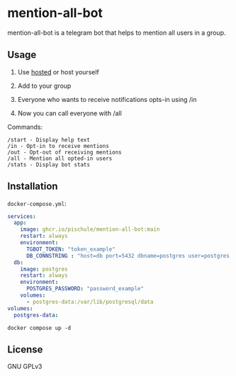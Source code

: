 # mention-all-bot

mention-all-bot is a telegram bot that helps to mention all users in a group.

## Usage

1. Use [hosted](https://t.me/mention_all_the_bot?startgroup) or host yourself

1. Add to your group

1. Everyone who wants to receive notifications opts-in using /in

1. Now you can call everyone with /all

Commands:

```
/start - Display help text
/in - Opt-in to receive mentions
/out - Opt-out of receiving mentions
/all - Mention all opted-in users
/stats - Display bot stats
```

## Installation

`docker-compose.yml`:
```yaml
services:
  app:
    image: ghcr.io/pischule/mention-all-bot:main
    restart: always
    environment:
      TGBOT_TOKEN: "token_example"
      DB_CONNSTRING : "host=db port=5432 dbname=postgres user=postgres password=password_example"
  db:
    image: postgres
    restart: always
    environment:
      POSTGRES_PASSWORD: "password_example"
    volumes:
      - postgres-data:/var/lib/postgresql/data
volumes:
  postgres-data:
```

```shell
docker compose up -d
```

## License
GNU GPLv3
